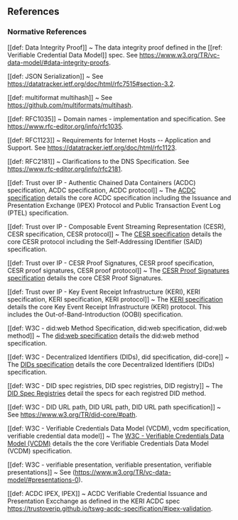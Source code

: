 ## References


### Normative References

[[def: Data Integrity Proof]]
~ The data integrity proof defined in the [[ref: Verifiable Credential Data Model]] spec. See https://www.w3.org/TR/vc-data-model/#data-integrity-proofs.

[[def: JSON Serialization]]
~ See https://datatracker.ietf.org/doc/html/rfc7515#section-3.2.

[[def: multiformat multihash]]
~ See https://github.com/multiformats/multihash.

[[def: RFC1035]]
~ Domain names - implementation and specification. See https://www.rfc-editor.org/info/rfc1035.

[[def: RFC1123]]
~ Requirements for Internet Hosts -- Application and Support. See https://datatracker.ietf.org/doc/html/rfc1123.

[[def: RFC2181]]
~ Clarifications to the DNS Specification. See https://www.rfc-editor.org/info/rfc2181.

[[def: Trust over IP - Authentic Chained Data Containers (ACDC) specification, ACDC specification, ACDC protocol]]
~ The [ACDC specification](https://trustoverip.github.io/tswg-acdc-specification/) details the core ACDC specification including the Issuance and Presentation Exchange (IPEX) Protocol and Public Transaction Event Log (PTEL) specification.

[[def: Trust over IP - Composable Event Streaming Representation (CESR), CESR specification, CESR protocol]]
~ The [CESR specification](https://trustoverip.github.io/tswg-cesr-specification/) details the core CESR protocol including the Self-Addressing IDentifier (SAID) specification.

[[def: Trust over IP - CESR Proof Signatures, CESR proof specification, CESR proof signatures, CESR proof protocol]]
~ The [CESR Proof Signatures specification](https://trustoverip.github.io/tswg-cesr-proof-specification/draft-pfeairheller-cesr-proof.html) details the core CESR Proof Signatures.

[[def: Trust over IP - Key Event Receipt Infrastructure (KERI), KERI specification, KERI specification, KERI protocol]]
~ The [KERI specification](https://trustoverip.github.io/tswg-keri-specification/) details the core Key Event Receipt Infrastructure (KERI) protocol. This includes the Out-of-Band-Introduction (OOBI) specification.

[[def: W3C - did:web Method Specification, did:web specification, did:web method]]
~ The [did:web specification](https://w3c-ccg.github.io/did-method-web/) details the did:web method specification.

[[def: W3C - Decentralized Identifiers (DIDs), did specification, did-core]]
~ The [DIDs specification](https://www.w3.org/TR/did-1.0/) details the core Decentralized Identifiers (DIDs) specification.

[[def: W3C - DID spec registries, DID spec registries, DID registry]]
~ The [DID Spec Registries](https://www.w3.org/TR/did-extensions/) detail the specs for each registred DID method.

[[def: W3C - DID URL path, DID URL path, DID URL path specification]]
~ See https://www.w3.org/TR/did-core/#path.

[[def: W3C - Verifiable Credentials Data Model (VCDM), vcdm specification, verifiable credential data model]]
~ The [W3C - Verifiable Credentials Data Model (VCDM)](https://www.w3.org/TR/vc-data-model/) details the the core Verifiable Credentials Data Model (VCDM) specification.

[[def: W3C - verifiable presentation, verifiable presentation, verifiable presentations]]
~ See (https://www.w3.org/TR/vc-data-model/#presentations-0).

[[def: ACDC IPEX, IPEX]]
~ ACDC Verifiable Credential Issuance and Presentation Excchange as defined in the KERI ACDC spec https://trustoverip.github.io/tswg-acdc-specification/#ipex-validation.
